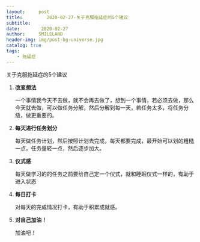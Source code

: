 ```yaml
---
layout:     post
title:         2020-02-27-关于克服拖延症的5个建议
subtitle:   
date:        2020-02-27
author:     SMILELAND
header-img: img/post-bg-universe.jpg
catalog: true
tags:
    - 拖延症
---
```


关于克服拖延症的5个建议

1. **改变想法**

	一个事情我今天不去做，就不会再去做了，想到一个事情，若必须去做，那么今天就去做，可以做任务分解，然后分解到每一天，若任务太多，将任务分级，做更重要的。

2. **每天进行任务划分**

	每天做任务计划，然后按照计划去完成，每天都要完成，最开始可以划的粗糙一点，任务量轻一点，然后逐步加大。

3. **仪式感**

	每天做学习的的任务之前要给自己定一个仪式，就和睡眠仪式一样的，有助于进入状态

4. **每日打卡**

	对每天的完成情况打卡，有助于积累成就感。

5. **对自己加油！**

	加油吧！